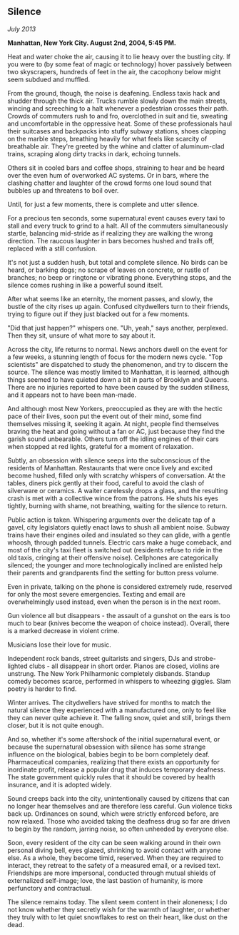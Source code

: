 Silence
-------

<p class="date"><em>July 2013</em></p>

**Manhattan, New York City. August 2nd, 2004, 5:45 PM.**

Heat and water choke the air, causing it to lie heavy over the bustling city. If you were to (by some feat of magic or technology) hover passively between two skyscrapers, hundreds of feet in the air, the cacophony below might seem subdued and muffled.

From the ground, though, the noise is deafening. Endless taxis hack and shudder through the thick air. Trucks rumble slowly down the main streets, wincing and screeching to a halt whenever a pedestrian crosses their path. Crowds of commuters rush to and fro, overclothed in suit and tie, sweating and uncomfortable in the oppressive heat. Some of these professionals haul their suitcases and backpacks into stuffy subway stations, shoes clapping on the marble steps, breathing heavily for what feels like scarcity of breathable air. They're greeted by the whine and clatter of aluminum-clad trains, scraping along dirty tracks in dark, echoing tunnels.

Others sit in cooled bars and coffee shops, straining to hear and be heard over the even hum of overworked AC systems. Or in bars, where the clashing chatter and laughter of the crowd forms one loud sound that bubbles up and threatens to boil over.

Until, for just a few moments, there is complete and utter silence.

For a precious ten seconds, some supernatural event causes every taxi to stall and every truck to grind to a halt. All of the commuters simultaneously startle, balancing mid-stride as if realizing they are walking the wrong direction. The raucous laughter in bars becomes hushed and trails off, replaced with a still confusion.

It's not just a sudden hush, but total and complete silence. No birds can be heard, or barking dogs; no scrape of leaves on concrete, or rustle of branches; no beep or ringtone or vibrating phone. Everything stops, and the silence comes rushing in like a powerful sound itself.

After what seems like an eternity, the moment passes, and slowly, the bustle of the city rises up again. Confused citydwellers turn to their friends, trying to figure out if they just blacked out for a few moments.

"Did that just happen?" whispers one. "Uh, yeah," says another, perplexed. Then they sit, unsure of what more to say about it.

Across the city, life returns to normal. News anchors dwell on the event for a few weeks, a stunning length of focus for the modern news cycle. "Top scientists" are dispatched to study the phenomenon, and try to discern the source. The silence was mostly limited to Manhattan, it is learned, although things seemed to have quieted down a bit in parts of Brooklyn and Queens. There are no injuries reported to have been caused by the sudden stillness, and it appears not to have been man-made.

And although most New Yorkers, preoccupied as they are with the hectic pace of their lives, soon put the event out of their mind, some find themselves missing it, seeking it again. At night, people find themselves braving the heat and going without a fan or AC, just because they find the garish sound unbearable. Others turn off the idling engines of their cars when stopped at red lights, grateful for a moment of relaxation.

Subtly, an obsession with silence seeps into the subconscious of the residents of Manhattan. Restaurants that were once lively and excited become hushed, filled only with scratchy whispers of conversation. At the tables, diners pick gently at their food, careful to avoid the clash of silverware or ceramics. A waiter carelessly drops a glass, and the resulting crash is met with a collective wince from the patrons. He shuts his eyes tightly, burning with shame, not breathing, waiting for the silence to return.

Public action is taken. Whispering arguments over the delicate tap of a gavel, city legislators quietly enact laws to shush all ambient noise. Subway trains have their engines oiled and insulated so they can glide, with a gentle whoosh, through padded tunnels. Electric cars make a huge comeback, and most of the city's taxi fleet is switched out (residents refuse to ride in the old taxis, cringing at their offensive noise). Cellphones are categorically silenced; the younger and more technologically inclined are enlisted help their parents and grandparents find the setting for button press volume.

Even in private, talking on the phone is considered extremely rude, reserved for only the most severe emergencies. Texting and email are overwhelmingly used instead, even when the person is in the next room.

Gun violence all but disappears - the assault of a gunshot on the ears is too much to bear (knives become the weapon of choice instead). Overall, there is a marked decrease in violent crime.

Musicians lose their love for music.

Independent rock bands, street guitarists and singers, DJs and strobe-lighted clubs - all disappear in short order. Pianos are closed, violins are unstrung. The New York Philharmonic completely disbands. Standup comedy becomes scarce, performed in whispers to wheezing giggles. Slam poetry is harder to find.

Winter arrives. The citydwellers have strived for months to match the natural silence they experienced with a manufactured one, only to feel like they can never quite achieve it. The falling snow, quiet and still, brings them closer, but it is not quite enough.

And so, whether it's some aftershock of the initial supernatural event, or because the supernatural obsession with silence has some strange influence on the biological, babies begin to be born completely deaf. Pharmaceutical companies, realizing that there exists an opportunity for inordinate profit, release a popular drug that induces temporary deafness. The state government quickly rules that it should be covered by health insurance, and it is adopted widely.

Sound creeps back into the city, unintentionally caused by citizens that can no longer hear themselves and are therefore less careful. Gun violence ticks back up. Ordinances on sound, which were strictly enforced before, are now relaxed. Those who avoided taking the deafness drug so far are driven to begin by the random, jarring noise, so often unheeded by everyone else.

Soon, every resident of the city can be seen walking around in their own personal diving bell, eyes glazed, shrinking to avoid contact with anyone else. As a whole, they become timid, reserved. When they are required to interact, they retreat to the safety of a measured email, or a revised text. Friendships are more impersonal, conducted through mutual shields of externalized self-image; love, the last bastion of humanity, is more perfunctory and contractual.

The silence remains today. The silent seem content in their aloneness; I do not know whether they secretly wish for the warmth of laughter, or whether they truly with to let quiet snowflakes to rest on their heart, like dust on the dead.


